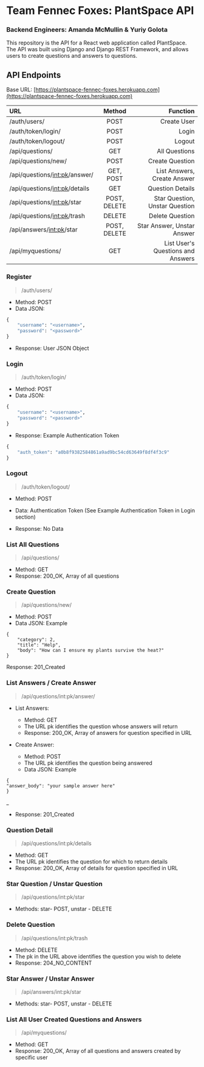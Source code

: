 # Team Fennec Foxes: PlantSpace API
### Backend Engineers: Amanda McMullin & Yuriy Golota

This repository is the API for a React web application called PlantSpace. The API was built using Django and Django REST Framework, and allows users to create questions and answers to questions. 

## API Endpoints

Base URL: [https://plantspace-fennec-foxes.herokuapp.com](https://plantspace-fennec-foxes.herokuapp.com)


| URL                             |    Method    |                               Function |
| :------------------------------ | :----------: | -------------------------------------: |
| /auth/users/                    |     POST     |                            Create User |
| /auth/token/login/              |     POST     |                                  Login |
| /auth/token/logout/             |     POST     |                                 Logout |
| /api/questions/                 |     GET      |                          All Questions |
| /api/questions/new/             |     POST     |                        Create Question |
| /api/questions/<int:pk>/answer/ |  GET, POST   |            List Answers, Create Answer |
| /api/questions/<int:pk>/details |     GET      |                       Question Details |
| /api/questions/<int:pk>/star    | POST, DELETE |         Star Question, Unstar Question |
| /api/questions/<int:pk>/trash   |    DELETE    |                        Delete Question |
| /api/answers/<int:pk>/star      | POST, DELETE |             Star Answer, Unstar Answer |
| /api/myquestions/               |     GET      | List User's Questions and Answers |



### Register
> /auth/users/
- Method: POST
- Data JSON:

```python
{
    "username": "<username>",
    "password": "<password>"
}
```

- Response: User JSON Object


### Login
> /auth/token/login/
- Method: POST
- Data JSON:

```python
{ 
	"username": "<username>", 
	"password": "<password>" 
}
```

- Response: Example Authentication Token

```python
{
	"auth_token": "a0b8f9382584861a9ad9bc54cd63649f8df4f3c9"
}
```


### Logout
> /auth/token/logout/
- Method: POST

- Data: Authentication Token (See Example Authentication Token in Login section)

- Response: No Data


### List All Questions
> /api/questions/
- Method: GET
- Response: 200_OK, Array of all questions


### Create Question
> /api/questions/new/
- Method: POST
- Data JSON: Example

```
{
	"category": 2,
	"title": "Help",
	"body": "How can I ensure my plants survive the heat?"	
}
```

Response: 201_Created


### List Answers / Create Answer
> /api/questions/int:pk/answer/
- List Answers:
  - Method: GET
  - The URL pk identifies the question whose answers will return
  - Response: 200_OK, Array of answers for question specified in URL

- Create Answer:
  - Method: POST
  - The URL pk identifies the question being answered
  - Data JSON: Example

```
{
"answer_body": "your sample answer here"	
}
```
_
  - Response: 201_Created


### Question Detail
> /api/questions/int:pk/details
- Method: GET
- The URL pk identifies the question for which to return details
- Response: 200_OK, Array of details for question specified in URL


### Star Question / Unstar Question
> /api/questions/int:pk/star
- Methods: star- POST, unstar - DELETE


### Delete Question
> /api/questions/int:pk/trash
- Method: DELETE 
- The pk in the URL above identifies the question you wish to delete
- Response: 204_NO_CONTENT


### Star Answer / Unstar Answer
> /api/answers/int:pk/star
- Methods: star- POST, unstar - DELETE


### List All User Created Questions and Answers
> /api/myquestions/
- Method: GET
- Response: 200_OK, Array of all questions and answers created by specific user
